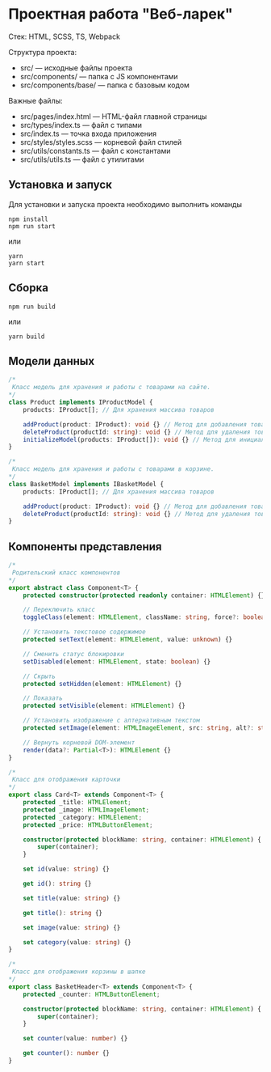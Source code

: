 # Проектная работа "Веб-ларек"

Стек: HTML, SCSS, TS, Webpack

Структура проекта:

- src/ — исходные файлы проекта
- src/components/ — папка с JS компонентами
- src/components/base/ — папка с базовым кодом

Важные файлы:

- src/pages/index.html — HTML-файл главной страницы
- src/types/index.ts — файл с типами
- src/index.ts — точка входа приложения
- src/styles/styles.scss — корневой файл стилей
- src/utils/constants.ts — файл с константами
- src/utils/utils.ts — файл с утилитами

## Установка и запуск

Для установки и запуска проекта необходимо выполнить команды

```
npm install
npm run start
```

или

```
yarn
yarn start
```

## Сборка

```
npm run build
```

или

```
yarn build
```

## Модели данных

```TypeScript
/*
 Класс модель для хранения и работы с товарами на сайте.
*/
class Product implements IProductModel {
	products: IProduct[]; // Для хранения массива товаров

	addProduct(product: IProduct): void {} // Метод для добавления товара
	deleteProduct(productId: string): void {} // Метод для удаления товара
	initializeModel(products: IProduct[]): void {} // Метод для инициализации массива товаров
}

/*
 Класс модель для хранения и работы с товарами в корзине.
*/
class BasketModel implements IBasketModel {
	products: IProduct[]; // Для хранения массива товаров

	addProduct(product: IProduct): void {} // Метод для добавления товара
	deleteProduct(productId: string): void {} // Метод для удаления товара
}
```

## Компоненты представления

```TypeScript
/*
 Родительский класс компонентов
*/
export abstract class Component<T> {
	protected constructor(protected readonly container: HTMLElement) {}

	// Переключить класс
	toggleClass(element: HTMLElement, className: string, force?: boolean) {}

	// Установить текстовое содержимое
	protected setText(element: HTMLElement, value: unknown) {}

	// Сменить статус блокировки
	setDisabled(element: HTMLElement, state: boolean) {}

	// Скрыть
	protected setHidden(element: HTMLElement) {}

	// Показать
	protected setVisible(element: HTMLElement) {}

	// Установить изображение с алтернативным текстом
	protected setImage(element: HTMLImageElement, src: string, alt?: string) {}

	// Вернуть корневой DOM-элемент
	render(data?: Partial<T>): HTMLElement {}
}

/*
 Класс для отображения карточки
*/
export class Card<T> extends Component<T> {
	protected _title: HTMLElement;
	protected _image: HTMLImageElement;
	protected _category: HTMLElement;
	protected _price: HTMLButtonElement;

	constructor(protected blockName: string, container: HTMLElement) {
		super(container);
	}

	set id(value: string) {}

	get id(): string {}

	set title(value: string) {}

	get title(): string {}

	set image(value: string) {}

	set category(value: string) {}
}

/*
 Класс для отображения корзины в шапке
*/
export class BasketHeader<T> extends Component<T> {
	protected _counter: HTMLButtonElement;

	constructor(protected blockName: string, container: HTMLElement) {
		super(container);
	}

	set counter(value: number) {}

	get counter(): number {}
}
```
